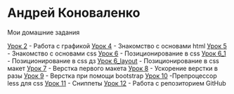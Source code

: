 
# Андрей Коноваленко
Мои домашние задания

[Урок 2](https://andrea-konova.github.io/Lesson2/img "Дз по уроку 2") - Работа с графикой
[Урок 4](https://andrea-konova.github.io/Lesson4/src/ "Дз по уроку 4") - Знакомство с основами html
[Урок 5](https://andrea-konova.github.io/Lesson5/src/ "Дз по уроку 5") - Знакомство с основами css
[Урок 6](https://andrea-konova.github.io/Lesson6/src/ "Дз по уроку 6") - Позиционирование в css
[Урок 6_1](https://andrea-konova.github.io/Lesson6_1/src/ "Дз по уроку 6_1") - Позиционирование в css дз
[Урок 6_layout](https://andrea-konova.github.io/Lesson6_layout/src/ "Дз по уроку 6_layout") - Позиционирование в css макет
[Урок 7](https://andrea-konova.github.io/Lesson7/src/ "Дз по уроку 7") - Верстка первого макета
[Урок 8](https://andrea-konova.github.io/Lesson8/src/ "Дз по уроку 8") - Ускорение верстки в разы
[Урок 9](https://andrea-konova.github.io/Lesson9/src/ "Дз по уроку 9") - Верстка при помощи bootstrap
[Урок 10](https://andrea-konova.github.io/Lesson10/src/ "Дз по уроку 10") -Препроцессор less для css
[Урок 11](https://andrea-konova.github.io/Lesson9/src/ "Дз по уроку 11") - Сниппеты
[Урок 12](https://andrea-konova.github.io/Lesson12/src/ "Дз по уроку 12") - Работа с репозиторием GitHub
